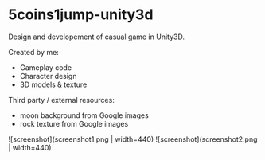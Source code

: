 # 5coins1jump-unity3d

Design and developement of casual game in Unity3D.

Created by me:
- Gameplay code
- Character design
- 3D models & texture

Third party / external resources:
- moon background from Google images
- rock texture from Google images

![screenshot](screenshot1.png | width=440) ![screenshot](screenshot2.png | width=440)
